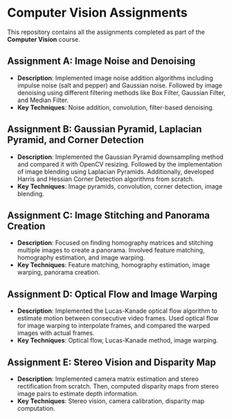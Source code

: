 # Computer Vision Assignments

This repository contains all the assignments completed as part of the **Computer Vision** course.

## Assignment A: Image Noise and Denoising
- **Description**: Implemented image noise addition algorithms including impulse noise (salt and pepper) and Gaussian noise. Followed by image denoising using different filtering methods like Box Filter, Gaussian Filter, and Median Filter. 
- **Key Techniques**: Noise addition, convolution, filter-based denoising.

## Assignment B: Gaussian Pyramid, Laplacian Pyramid, and Corner Detection
- **Description**: Implemented the Gaussian Pyramid downsampling method and compared it with OpenCV resizing. Followed by the implementation of image blending using Laplacian Pyramids. Additionally, developed Harris and Hessian Corner Detection algorithms from scratch.
- **Key Techniques**: Image pyramids, convolution, corner detection, image blending.

## Assignment C: Image Stitching and Panorama Creation
- **Description**: Focused on finding homography matrices and stitching multiple images to create a panorama. Involved feature matching, homography estimation, and image warping.
- **Key Techniques**: Feature matching, homography estimation, image warping, panorama creation.

## Assignment D: Optical Flow and Image Warping
- **Description**: Implemented the Lucas-Kanade optical flow algorithm to estimate motion between consecutive video frames. Used optical flow for image warping to interpolate frames, and compared the warped images with actual frames.
- **Key Techniques**: Optical flow, Lucas-Kanade method, image warping.

## Assignment E: Stereo Vision and Disparity Map
- **Description**: Implemented camera matrix estimation and stereo rectification from scratch. Then, computed disparity maps from stereo image pairs to estimate depth information.
- **Key Techniques**: Stereo vision, camera calibration, disparity map computation.
